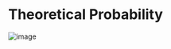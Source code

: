 # Theoretical Probability

![image](https://user-images.githubusercontent.com/14041622/43990852-1b37b126-9d94-11e8-8c33-d9fcbfec9c58.png)
